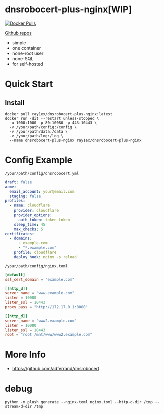 # dnsrobocert-plus-nginx[WIP]

[![Docker Pulls](https://img.shields.io/docker/pulls/ray1ex/dnsrobocert-plus-nginx)](https://hub.docker.com/repository/docker/ray1ex/dnsrobocert-plus-nginx)

[Github repos](https://github.com/rexzhang/dnsrobocert-plus-nginx/)

- simple
- one container
- none-root user
- none-SQL
- for self-hosted

# Quick Start

## Install

```shell
docker pull ray1ex/dnsrobocert-plus-nginx:latest
docker run -dit --restart unless-stopped \ 
  -u 1000:1000 -p 80:10080 -p 443:10443 \
  -v /your/path/config:/config \
  -v /your/path/data:/data \
  -v /your/path/log:/log \
  --name dnsrobocert-plus-nginx ray1ex/dnsrobocert-plus-nginx
```

# Config Example

`/your/path/config/dnsrobocert.yml`

```yaml
draft: false
acme:
  email_account: your@email.com
  staging: false
profiles:
  - name: cloudflare
    provider: cloudflare
    provider_options:
      auth_token: token-token
    sleep_time: 45
    max_checks: 5
certificates:
  - domains:
      - example.com
      - "*.example.com"
    profile: cloudflare
    deploy_hook: nginx -s reload
```

`/your/path/config/nginx.toml`

```toml
[default]
ssl_cert_domain = "example.com"

[[http_d]]
server_name = "www.example.com"
listen = 10080
listen_ssl = 10443
proxy_pass = "http://172.17.0.1:8000"

[[http_d]]
server_name = "www2.example.com"
listen = 10080
listen_ssl = 10443
root = "root /mnt/www/www2.example.com"
```

# More Info

- https://github.com/adferrand/dnsrobocert

# debug

```shell
python -m plush generate --nginx-toml nginx.toml --http-d-dir /tmp --stream-d-dir /tmp
```